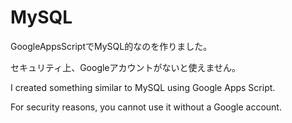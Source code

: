 # MySQL

GoogleAppsScriptでMySQL的なのを作りました。

セキュリティ上、Googleアカウントがないと使えません。


I created something similar to MySQL using Google Apps Script.

For security reasons, you cannot use it without a Google account.
